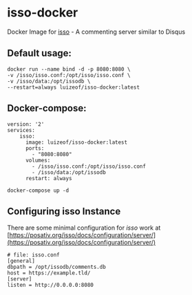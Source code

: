# isso-docker

Docker Image for [isso](https://posativ.org/isso/) - A commenting server similar to Disqus

## Default usage:

```
docker run --name bind -d -p 8080:8080 \
-v /isso/isso.conf:/opt/isso/isso.conf \
-v /isso/data:/opt/issodb \
--restart=always luizeof/isso-docker:latest
```

## Docker-compose:
```
version: '2'
services:
    isso:
      image: luizeof/isso-docker:latest
      ports:
        - "8080:8080"
      volumes:
        - /isso/isso.conf:/opt/isso/isso.conf
        - /isso/data:/opt/issodb
      restart: always
```

```
docker-compose up -d
```

## Configuring isso Instance

There are some minimal configuration for *isso* work at [https://posativ.org/isso/docs/configuration/server/](https://posativ.org/isso/docs/configuration/server/)

```
# file: isso.conf
[general]
dbpath = /opt/issodb/comments.db
host = https://example.tld/
[server]
listen = http://0.0.0.0:8080
```
